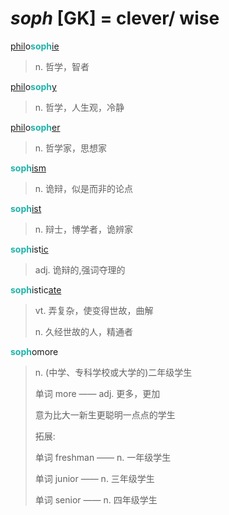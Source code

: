# _soph_ [GK] = clever/ wise

[phil](phil-.md)o<b style="color: #20B2AA;">soph</b>[ie](-ie.md)
> n. 哲学，智者

[phil](phil-.md)o<b style="color: #20B2AA;">soph</b>[y](-y.2.md)
> n. 哲学，人生观，冷静

[phil](phil-.md)o<b style="color: #20B2AA;">soph</b>[er](-er.md)
> n. 哲学家，思想家

<b style="color: #20B2AA;">soph</b>[ism](-ism.md)
> n. 诡辩，似是而非的论点

<b style="color: #20B2AA;">soph</b>[ist](-ist.md)
> n. 辩士，博学者，诡辨家

<b style="color: #20B2AA;">soph</b>ist[ic](-ic.md)
> adj. 诡辩的,强词夺理的

<b style="color: #20B2AA;">soph</b>istic[ate](-ate.md)
> vt. 弄复杂，使变得世故，曲解
>
> n. 久经世故的人，精通者

<b style="color: #20B2AA;">soph</b>omore
> n. (中学、专科学校或大学的)二年级学生
>
> 单词 more —— adj. 更多，更加
>
> 意为比大一新生更聪明一点点的学生
>
> 拓展:
>
> 单词 freshman —— n. 一年级学生
>
> 单词 junior —— n. 三年级学生
>
> 单词 senior —— n. 四年级学生